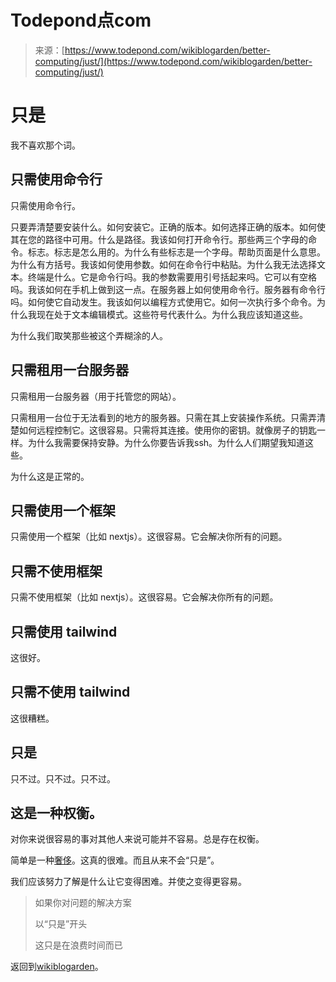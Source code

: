 <!--yml  

类别：未分类  

日期：2024-05-27 15:16:07  

-->  

# Todepond点com

> 来源：[https://www.todepond.com/wikiblogarden/better-computing/just/](https://www.todepond.com/wikiblogarden/better-computing/just/)  

# 只是  

我不喜欢那个词。  

## 只需使用命令行  

只需使用命令行。  

只要弄清楚要安装什么。如何安装它。正确的版本。如何选择正确的版本。如何使其在您的路径中可用。什么是路径。我该如何打开命令行。那些两三个字母的命令。标志。标志是怎么用的。为什么有些标志是一个字母。帮助页面是什么意思。为什么有方括号。我该如何使用参数。如何在命令行中粘贴。为什么我无法选择文本。终端是什么。它是命令行吗。我的参数需要用引号括起来吗。它可以有空格吗。我该如何在手机上做到这一点。在服务器上如何使用命令行。服务器有命令行吗。如何使它自动发生。我该如何以编程方式使用它。如何一次执行多个命令。为什么我现在处于文本编辑模式。这些符号代表什么。为什么我应该知道这些。  

为什么我们取笑那些被这个弄糊涂的人。  

## 只需租用一台服务器  

只需租用一台服务器（用于托管您的网站）。  

只需租用一台位于无法看到的地方的服务器。只需在其上安装操作系统。只需弄清楚如何远程控制它。这很容易。只需将其连接。使用你的密钥。就像房子的钥匙一样。为什么我需要保持安静。为什么你要告诉我ssh。为什么人们期望我知道这些。  

为什么这是正常的。  

## 只需使用一个框架  

只需使用一个框架（比如 nextjs）。这很容易。它会解决你所有的问题。  

## 只需不使用框架  

只需不使用框架（比如 nextjs）。这很容易。它会解决你所有的问题。  

## 只需使用 tailwind  

这很好。  

## 只需不使用 tailwind  

这很糟糕。  

## 只是  

只不过。只不过。只不过。  

## 这是一种权衡。  

对你来说很容易的事对其他人来说可能并不容易。总是存在权衡。  

简单是一种[奢侈](https://macwright.com/2023/12/31/luxury-of-simplicity)。这真的很难。而且从来不会“只是”。  

我们应该努力了解是什么让它变得困难。并使之变得更容易。  

> 如果你对问题的解决方案  
> 
> 以“只是”开头  
> 
> 这只是在浪费时间而已  

返回到[wikiblogarden](/wikiblogarden)。  
